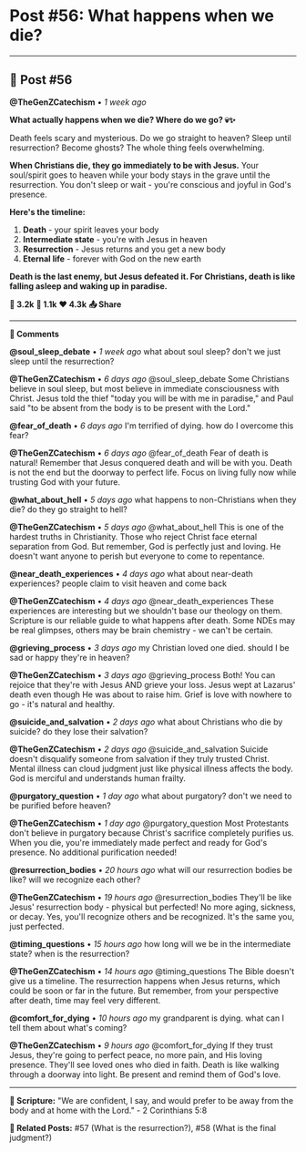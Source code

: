 # Post #56: What happens when we die?

---

## 📱 Post #56

**@TheGenZCatechism** • *1 week ago*

**What actually happens when we die? Where do we go? 💀✨**

Death feels scary and mysterious. Do we go straight to heaven? Sleep until resurrection? Become ghosts? The whole thing feels overwhelming.

**When Christians die, they go immediately to be with Jesus.** Your soul/spirit goes to heaven while your body stays in the grave until the resurrection. You don't sleep or wait - you're conscious and joyful in God's presence.

**Here's the timeline:**
1. **Death** - your spirit leaves your body
2. **Intermediate state** - you're with Jesus in heaven  
3. **Resurrection** - Jesus returns and you get a new body
4. **Eternal life** - forever with God on the new earth

**Death is the last enemy, but Jesus defeated it. For Christians, death is like falling asleep and waking up in paradise.**

**💭 3.2k** **🔄 1.1k** **❤️ 4.3k** **📤 Share**

---

**💬 Comments**

**@soul_sleep_debate** • *1 week ago*
what about soul sleep? don't we just sleep until the resurrection?

**@TheGenZCatechism** • *6 days ago*
@soul_sleep_debate Some Christians believe in soul sleep, but most believe in immediate consciousness with Christ. Jesus told the thief "today you will be with me in paradise," and Paul said "to be absent from the body is to be present with the Lord."

**@fear_of_death** • *6 days ago*
I'm terrified of dying. how do I overcome this fear?

**@TheGenZCatechism** • *6 days ago*
@fear_of_death Fear of death is natural! Remember that Jesus conquered death and will be with you. Death is not the end but the doorway to perfect life. Focus on living fully now while trusting God with your future.

**@what_about_hell** • *5 days ago*
what happens to non-Christians when they die? do they go straight to hell?

**@TheGenZCatechism** • *5 days ago*
@what_about_hell This is one of the hardest truths in Christianity. Those who reject Christ face eternal separation from God. But remember, God is perfectly just and loving. He doesn't want anyone to perish but everyone to come to repentance.

**@near_death_experiences** • *4 days ago*
what about near-death experiences? people claim to visit heaven and come back

**@TheGenZCatechism** • *4 days ago*
@near_death_experiences These experiences are interesting but we shouldn't base our theology on them. Scripture is our reliable guide to what happens after death. Some NDEs may be real glimpses, others may be brain chemistry - we can't be certain.

**@grieving_process** • *3 days ago*
my Christian loved one died. should I be sad or happy they're in heaven?

**@TheGenZCatechism** • *3 days ago*
@grieving_process Both! You can rejoice that they're with Jesus AND grieve your loss. Jesus wept at Lazarus' death even though He was about to raise him. Grief is love with nowhere to go - it's natural and healthy.

**@suicide_and_salvation** • *2 days ago*
what about Christians who die by suicide? do they lose their salvation?

**@TheGenZCatechism** • *2 days ago*
@suicide_and_salvation Suicide doesn't disqualify someone from salvation if they truly trusted Christ. Mental illness can cloud judgment just like physical illness affects the body. God is merciful and understands human frailty.

**@purgatory_question** • *1 day ago*
what about purgatory? don't we need to be purified before heaven?

**@TheGenZCatechism** • *1 day ago*
@purgatory_question Most Protestants don't believe in purgatory because Christ's sacrifice completely purifies us. When you die, you're immediately made perfect and ready for God's presence. No additional purification needed!

**@resurrection_bodies** • *20 hours ago*
what will our resurrection bodies be like? will we recognize each other?

**@TheGenZCatechism** • *19 hours ago*
@resurrection_bodies They'll be like Jesus' resurrection body - physical but perfected! No more aging, sickness, or decay. Yes, you'll recognize others and be recognized. It's the same you, just perfected.

**@timing_questions** • *15 hours ago*
how long will we be in the intermediate state? when is the resurrection?

**@TheGenZCatechism** • *14 hours ago*
@timing_questions The Bible doesn't give us a timeline. The resurrection happens when Jesus returns, which could be soon or far in the future. But remember, from your perspective after death, time may feel very different.

**@comfort_for_dying** • *10 hours ago*
my grandparent is dying. what can I tell them about what's coming?

**@TheGenZCatechism** • *9 hours ago*
@comfort_for_dying If they trust Jesus, they're going to perfect peace, no more pain, and His loving presence. They'll see loved ones who died in faith. Death is like walking through a doorway into light. Be present and remind them of God's love.

---

**📖 Scripture:** "We are confident, I say, and would prefer to be away from the body and at home with the Lord." - 2 Corinthians 5:8

**🔗 Related Posts:** #57 (What is the resurrection?), #58 (What is the final judgment?) 